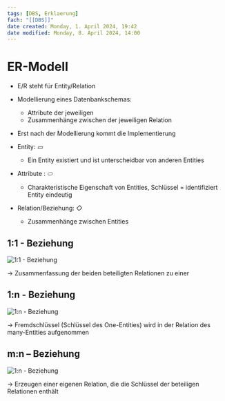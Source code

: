 ```yaml
---
tags: [DBS, Erklaerung]
fach: "[[DBS]]"
date created: Monday, 1. April 2024, 19:42
date modified: Monday, 8. April 2024, 14:00
---
```


# ER-Modell

- E/R steht für Entity/Relation
- Modellierung eines Datenbankschemas:
	- Attribute der jeweiligen 
	- Zusammenhänge zwischen der jeweiligen Relation
- Erst nach der Modellierung kommt die Implementierung 

- Entity: *▭*
	- Ein Entity existiert und ist unterscheidbar von anderen Entities
- Attribute : *⬭*
	- Charakteristische Eigenschaft von Entities, Schlüssel = identifiziert Entity eindeutig
- Relation/Beziehung: *◇*
	- Zusammenhänge zwischen Entities


## 1:1 - Beziehung

![1:1 - Beziehung](1zu1.png)

→ Zusammenfassung der beiden beteiligten Relationen zu einer
## 1:n - Beziehung

![1:n - Beziehung](1zuN.png)

→ Fremdschlüssel (Schlüssel des One-Entities) wird in der Relation des many-Entities aufgenommen

## m:n – Beziehung

![1:n - Beziehung](mzun.png)

→ Erzeugen einer eigenen Relation, die die Schlüssel der beteiligen Relationen enthält